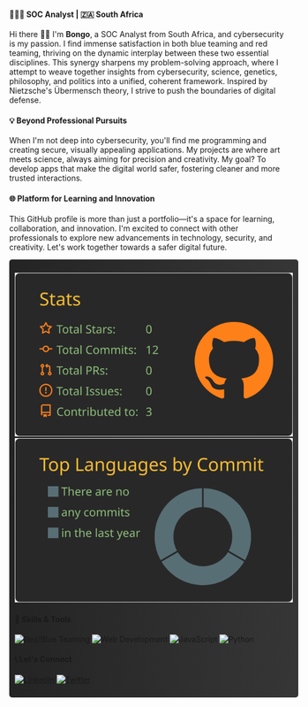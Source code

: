 #### 👨🏿‍💻 SOC Analyst | 🇿🇦 South Africa 

Hi there 👋🏾 I'm **Bongo**, a SOC Analyst from South Africa, and cybersecurity is my passion. I find immense satisfaction in both blue teaming and red teaming, thriving on the dynamic interplay between these two essential disciplines. This synergy sharpens my problem-solving approach, where I attempt to weave together insights from cybersecurity, science, genetics, philosophy, and politics into a unified, coherent framework. Inspired by Nietzsche's Übermensch theory, I strive to push the boundaries of digital defense.

#### 💡 Beyond Professional Pursuits

When I'm not deep into cybersecurity, you'll find me programming and creating secure, visually appealing applications. My projects are where art meets science, always aiming for precision and creativity. My goal? To develop apps that make the digital world safer, fostering cleaner and more trusted interactions.

#### 🌐 Platform for Learning and Innovation

This GitHub profile is more than just a portfolio—it's a space for learning, collaboration, and innovation. I'm excited to connect with other professionals to explore new advancements in technology, security, and creativity. Let's work together towards a safer digital future. 

<div style="display: flex; flex-direction: column; width: 100%;">

<div style="width: 100%; background: linear-gradient(90deg, rgba(36,36,36,1) 0%, rgba(54,54,54,1) 100%); padding: 10px; border-radius: 5px; margin-bottom: 10px;">

![](https://raw.githubusercontent.com/b0n60/b0n60/master/profile-summary-card-output/gruvbox/3-stats.svg)
![](https://raw.githubusercontent.com/b0n60/b0n60/master/profile-summary-card-output/gruvbox/2-most-commit-language.svg)

#### 🔧 Skills & Tools

![Red/Blue Teaming](https://img.shields.io/badge/Red/Blue%20Teaming-007ACC?style=for-the-badge&logo=teamspeak&logoColor=white)
![Web Development](https://img.shields.io/badge/Web%20Development-E34F26?style=for-the-badge&logo=html5&logoColor=white)
![JavaScript](https://img.shields.io/badge/JavaScript-F7DF1E?style=for-the-badge&logo=javascript&logoColor=white)
![Python](https://img.shields.io/badge/Python-3776AB?style=for-the-badge&logo=python&logoColor=white)

#### 📞 Let's Connect

[![LinkedIn](https://img.shields.io/badge/LinkedIn-0A66C2?style=for-the-badge&logo=linkedin&logoColor=white)](https://www.linkedin.com/in/bongo-sijora/)
[![Twitter](https://img.shields.io/badge/Twitter-1DA1F2?style=for-the-badge&logo=twitter&logoColor=white)](https://twitter.com/sudo_bongo?s=09)
